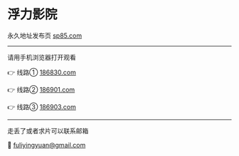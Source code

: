 # 浮力影院

永久地址发布页 [sp85.com](http://sp85.com)

-------------------------

请用手机浏览器打开观看

👉 线路① [186830.com](http://186830.com)

👉 线路② [186901.com](http://186901.com)

👉 线路③ [186903.com](http://186903.com)

-------------------------

走丢了或者求片可以联系邮箱

📧 fuliyingyuan@gmail.com
